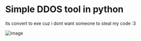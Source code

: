# Simple DDOS tool in python



its convert to exe 
cuz i dont want someone to steal my code :3


![image](https://github.com/user-attachments/assets/2dd44fe0-4056-489a-b486-3c5b684d165a)
